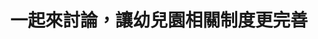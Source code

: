---
id: "15"
lang: zh-tw
description: 「公共化幼兒園應在4年內達到1000班之政策目標」連署案
propose_date: 2017-07-03
meeting_date: 2017-07-28
publish: "TRUE"
selected: "FALSE"
blog_selected: "FALSE"
thumbnail: https://cm.pdis.nat.gov.tw/images/post/16t00GiRaDUT8REmPaX0LmBY5EAVBQD8Y.jpg
title: 一起來討論，讓幼兒園相關制度更完善
introduction:
  content: >-
    依教育部送交行政院核定的106-109年度「擴大幼兒教保公共化計畫」，未來幾年共會開設1000班的公共化幼兒園，以解決許多家長在工作場所及居家附近找不到平價優質幼兒園的問題。此次的協作會議便要討論此政策的具體運作方式，而除原提案訴求外，會議上還廣泛討論了相關制度與措施。

    於會議結束後，教育部承諾將持續鼓勵各地方政府增設公立幼兒園，開設2歲以上至未滿3歲幼兒專班，並依法督導辦理非營利幼兒園及學校財團法人之財務公告及查核機制。針對4年開設1000班幼兒園之計畫，則會透過公共化教保服務列管會議及相關支持輔導機制，協助各地方政府推動，以達成分年政策目標。
color: yellow
join:
  type: 提
  title: 公共化幼兒園應在4年內達到1000班之政策目標
  link: https://join.gov.tw/idea/detail/6a024fc8-ceb3-45cc-a37a-59cbec2d6bd4
  image: https://cm.pdis.nat.gov.tw/images/post/1_MI3FfTZinB3mn8hIGakyXbfaZr3yx3y.jpg
layout: post
departments:
  - 教育部
embed:
  mind_map:
    links:
      - https://miro.com/app/live-embed/o9J_k0KuzSE=/?moveToViewport=-8027,-697,6066,2997
  ministry_slide:
    links:
      - https://issuu.com/pdis.tw/docs/20171011________________.pptx
  transcript:
    links:
      - https://sayit.pdis.nat.gov.tw/2017-07-28-%E9%96%8B%E6%94%BE%E6%94%BF%E5%BA%9C%E8%81%AF%E7%B5%A1%E4%BA%BA%E7%AC%AC%E5%8D%81%E4%BA%94%E6%AC%A1%E5%8D%94%E4%BD%9C%E6%9C%83%E8%AD%B0
---